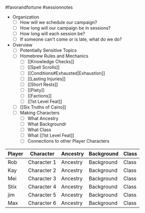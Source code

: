 #favorandfortune #sessionnotes
- Organization
	- [ ] How will we schedule our campaign?
	- [ ] How long will our campaign be in sessions?
	- [ ] How long will each session be?
	- [ ] If someone can't come or is late, what do we do?
- Overview
	- [ ] Potentially Sensitive Topics
	- [ ] Homebrew Rules and Mechanics
		- [ ] [[Knowledge Checks]]
		- [ ] [[Spell Scrolls]]
		- [ ] [[Conditions#Exhausted|Exhaustion]]
		- [ ] [[Lasting Injuries]]
		- [ ] [[Short Rests]]
		- [ ] [[Piety]]
		- [ ] [[Factions]]
		- [ ] [[1st Level Feat]]
	- [ ] [[Six Truths of Caino]]
	- [ ] Making Characters
		- [ ] What Ancestry
		- [ ] What Backgroundr
		- [ ] What Class
		- [ ] What [[1st Level Feat]]
		- [ ] Connections to other Player Characters

| Player | Character   | Ancestry | Background | Class |
| ------ | ----------- | -------- | ---------- | ----- |
| Rob    | Character 1 | Ancestry | Background | Class |
| Kay    | Character 2 | Ancestry | Background | Class |
| Mei    | Character 3 | Ancestry | Background | Class |
| Stix   | Character 4 | Ancestry | Background | Class |
| jim    | Character 5 | Ancestry | Background | Class |
| Max    | Character 6 | Ancestry | Background | Class |

